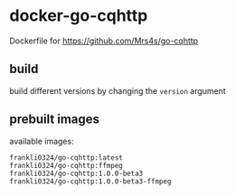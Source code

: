 # docker-go-cqhttp

Dockerfile for https://github.com/Mrs4s/go-cqhttp

## build

build different versions by changing the `version` argument

## prebuilt images

available images:

```
frankli0324/go-cqhttp:latest
frankli0324/go-cqhttp:ffmpeg
frankli0324/go-cqhttp:1.0.0-beta3
frankli0324/go-cqhttp:1.0.0-beta3-ffmpeg
```
